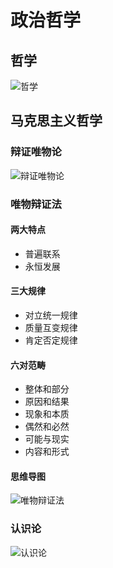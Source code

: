 # 政治哲学

## 哲学

![哲学](../../assets/images/哲学.png)

## 马克思主义哲学

### 辩证唯物论

![辩证唯物论](../../assets/images/辩证唯物论.png)

### 唯物辩证法

#### 两大特点

* 普遍联系
* 永恒发展

#### 三大规律

* 对立统一规律
* 质量互变规律
* 肯定否定规律

#### 六对范畴

* 整体和部分
* 原因和结果
* 现象和本质
* 偶然和必然
* 可能与现实
* 内容和形式

#### 思维导图

![唯物辩证法](../../assets/images/唯物辩证法.png)

### 认识论

![认识论](../../assets/images/认识论.png)